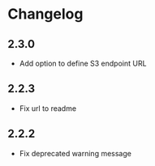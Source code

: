 # Changelog

## 2.3.0

- Add option to define S3 endpoint URL

## 2.2.3

- Fix url to readme

## 2.2.2

- Fix deprecated warning message